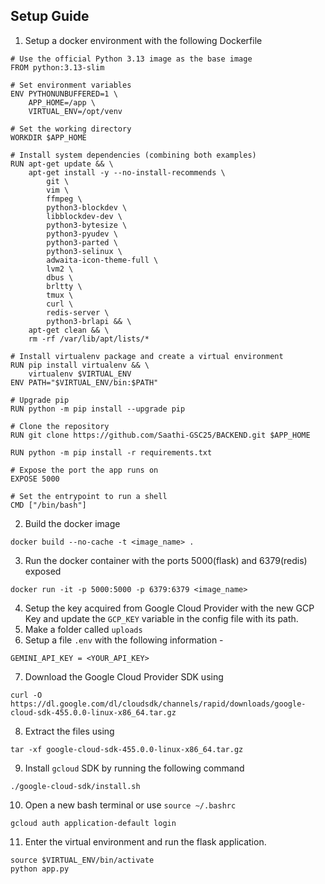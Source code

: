 ## Setup Guide

1. Setup a docker environment with the following Dockerfile
```
# Use the official Python 3.13 image as the base image
FROM python:3.13-slim

# Set environment variables
ENV PYTHONUNBUFFERED=1 \
    APP_HOME=/app \
    VIRTUAL_ENV=/opt/venv

# Set the working directory
WORKDIR $APP_HOME

# Install system dependencies (combining both examples)
RUN apt-get update && \
    apt-get install -y --no-install-recommends \
        git \
        vim \
        ffmpeg \ 
        python3-blockdev \
        libblockdev-dev \
        python3-bytesize \
        python3-pyudev \
        python3-parted \
        python3-selinux \
        adwaita-icon-theme-full \
        lvm2 \
        dbus \
        brltty \
        tmux \
        curl \
        redis-server \
        python3-brlapi && \
    apt-get clean && \
    rm -rf /var/lib/apt/lists/*

# Install virtualenv package and create a virtual environment
RUN pip install virtualenv && \
    virtualenv $VIRTUAL_ENV
ENV PATH="$VIRTUAL_ENV/bin:$PATH"

# Upgrade pip
RUN python -m pip install --upgrade pip

# Clone the repository
RUN git clone https://github.com/Saathi-GSC25/BACKEND.git $APP_HOME

RUN python -m pip install -r requirements.txt

# Expose the port the app runs on
EXPOSE 5000

# Set the entrypoint to run a shell
CMD ["/bin/bash"]
```

2. Build the docker image 
```
docker build --no-cache -t <image_name> .
```
3. Run the docker container with the ports 5000(flask) and 6379(redis) exposed 
```
docker run -it -p 5000:5000 -p 6379:6379 <image_name>
```
4. Setup the key acquired from Google Cloud Provider with the new GCP Key and update the `GCP_KEY` variable in the config file with its path.
5. Make a folder called `uploads`
6. Setup a file `.env` with the following information - 
```
GEMINI_API_KEY = <YOUR_API_KEY>
```
7. Download the Google Cloud Provider SDK using 
```
curl -O https://dl.google.com/dl/cloudsdk/channels/rapid/downloads/google-cloud-sdk-455.0.0-linux-x86_64.tar.gz
```
8. Extract the files using 
```
tar -xf google-cloud-sdk-455.0.0-linux-x86_64.tar.gz
```
9. Install `gcloud` SDK by running the following command 
```
./google-cloud-sdk/install.sh
```
10. Open a new bash terminal or use `source ~/.bashrc`  
```
gcloud auth application-default login
```
11. Enter the virtual environment and run the flask application. 
```
source $VIRTUAL_ENV/bin/activate
python app.py
```

